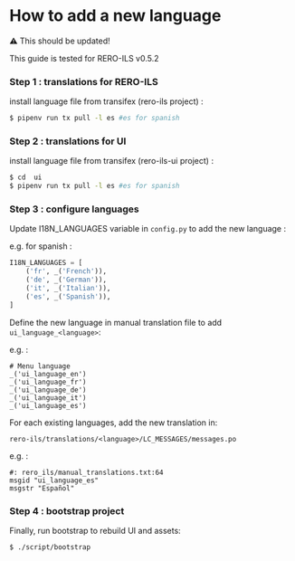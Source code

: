 # How to add a new language

:warning: This should be updated!

This guide is tested for RERO-ILS v0.5.2

### Step 1 : translations for RERO-ILS
install language file from transifex (rero-ils project) :
```sh
$ pipenv run tx pull -l es #es for spanish
```
### Step 2 : translations for UI
install language file from transifex (rero-ils-ui project) :
```sh
$ cd  ui
$ pipenv run tx pull -l es #es for spanish
```

### Step 3 : configure languages
Update I18N_LANGUAGES variable in `config.py` to add the new language :

e.g. for spanish :
```python
I18N_LANGUAGES = [
    ('fr', _('French')),
    ('de', _('German')),
    ('it', _('Italian')),
    ('es', _('Spanish')),
]
```

Define the new language in manual translation file to add `ui_language_<language>`:

e.g. :
```
# Menu language
_('ui_language_en')
_('ui_language_fr')
_('ui_language_de')
_('ui_language_it')
_('ui_language_es')
```

For each existing languages, add the new translation in:

`rero-ils/translations/<language>/LC_MESSAGES/messages.po`

e.g. :
```
#: rero_ils/manual_translations.txt:64
msgid "ui_language_es"
msgstr "Español"
````

### Step 4 : bootstrap project
Finally, run bootstrap to rebuild UI and assets:
```sh
$ ./script/bootstrap
```
